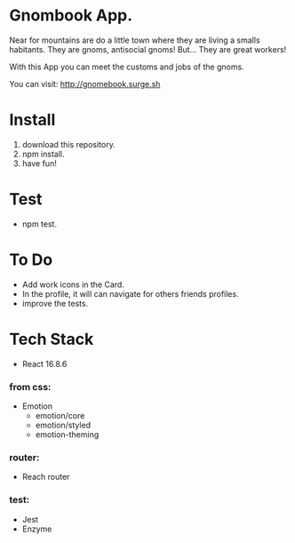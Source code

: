 # Gnombook App.

Near for mountains are do a little town where they are living a smalls habitants. They are gnoms, antisocial gnoms! But... They are great workers!

With this App you can meet the customs and jobs of the gnoms.

You can visit: http://gnomebook.surge.sh

# Install

1. download this repository.
2. npm install.
3. have fun!

# Test

- npm test.

# To Do

- Add work icons in the Card.
- In the profile, it will can navigate for others friends profiles.
- improve the tests.

# Tech Stack

- React 16.8.6

### from css:

- Emotion
  - emotion/core
  - emotion/styled
  - emotion-theming

### router:

- Reach router

### test:

- Jest
- Enzyme

